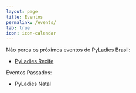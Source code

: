 ```yaml
---
layout: page
title: Eventos
permalink: /events/
tab: true
icon: icon-calendar
---
```


Não perca os próximos eventos do PyLadies Brasil:

* [PyLadies Recife]({{site.baseurl}}/recife/recife/)

 
Eventos Passados:

* PyLadies Natal

